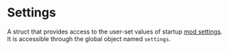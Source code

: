 # Settings

A struct that provides access to the user-set values of startup [mod settings](https://wiki.factorio.com/Tutorial:Mod_settings). It is accessible through the global object named `settings`.

